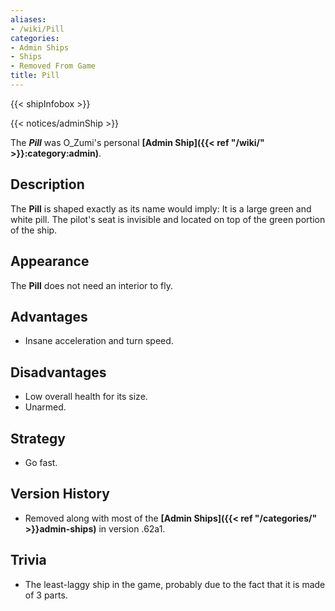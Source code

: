 ```yaml
---
aliases:
- /wiki/Pill
categories:
- Admin Ships
- Ships
- Removed From Game
title: Pill
---  
```


{{< shipInfobox >}}   

{{< notices/adminShip >}} 

The **_Pill_** was O_Zumi's personal **[Admin Ship]({{< ref "/wiki/" >}}:category:admin)**.

## Description

The **Pill** is shaped exactly as its name would imply: It is a large green and white pill. The pilot's seat is invisible and located on top of the green portion of the ship.

## Appearance

The **Pill** does not need an interior to fly.

## Advantages

- Insane acceleration and turn speed.

## Disadvantages

- Low overall health for its size.
- Unarmed.

## Strategy

- Go fast.

## Version History 

- Removed along with most of the **[Admin Ships]({{< ref "/categories/" >}}admin-ships)** in version .62a1.

## Trivia

- The least-laggy ship in the game, probably due to the fact that it is made of 3 parts.